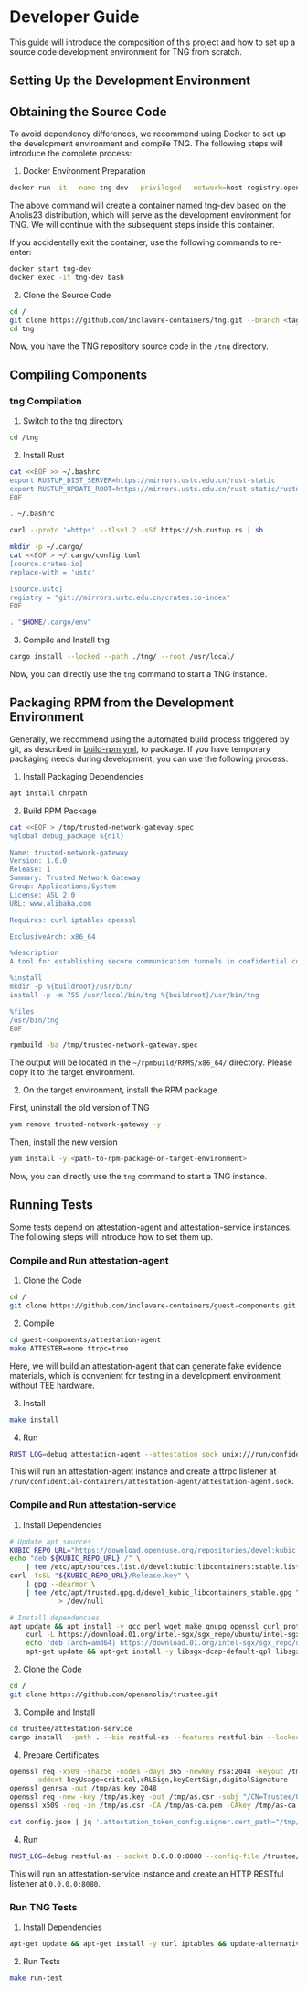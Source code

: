 # Developer Guide

This guide will introduce the composition of this project and how to set up a source code development environment for TNG from scratch.

## Setting Up the Development Environment

## Obtaining the Source Code

To avoid dependency differences, we recommend using Docker to set up the development environment and compile TNG. The following steps will introduce the complete process:

1. Docker Environment Preparation

```sh
docker run -it --name tng-dev --privileged --network=host registry.openanolis.cn/openanolis/anolisos:23 bash
```
The above command will create a container named tng-dev based on the Anolis23 distribution, which will serve as the development environment for TNG. We will continue with the subsequent steps inside this container.

If you accidentally exit the container, use the following commands to re-enter:
```sh
docker start tng-dev
docker exec -it tng-dev bash
```

2. Clone the Source Code

```sh
cd /
git clone https://github.com/inclavare-containers/tng.git --branch <tag-name>
cd tng
```
Now, you have the TNG repository source code in the `/tng` directory.

## Compiling Components

### tng Compilation

1. Switch to the tng directory

```sh
cd /tng
```

2. Install Rust

```sh
cat <<EOF >> ~/.bashrc
export RUSTUP_DIST_SERVER=https://mirrors.ustc.edu.cn/rust-static
export RUSTUP_UPDATE_ROOT=https://mirrors.ustc.edu.cn/rust-static/rustup
EOF

. ~/.bashrc

curl --proto '=https' --tlsv1.2 -sSf https://sh.rustup.rs | sh

mkdir -p ~/.cargo/
cat <<EOF > ~/.cargo/config.toml
[source.crates-io]
replace-with = 'ustc'

[source.ustc]
registry = "git://mirrors.ustc.edu.cn/crates.io-index"
EOF

. "$HOME/.cargo/env"

```

3. Compile and Install tng
```sh
cargo install --locked --path ./tng/ --root /usr/local/
```

Now, you can directly use the `tng` command to start a TNG instance.

## Packaging RPM from the Development Environment

Generally, we recommend using the automated build process triggered by git, as described in [build-rpm.yml](/.github/workflows/build-rpm.yml), to package. If you have temporary packaging needs during development, you can use the following process.

1. Install Packaging Dependencies

```sh
apt install chrpath
```

2. Build RPM Package

```sh
cat <<EOF > /tmp/trusted-network-gateway.spec
%global debug_package %{nil}

Name: trusted-network-gateway
Version: 1.0.0
Release: 1
Summary: Trusted Network Gateway
Group: Applications/System
License: ASL 2.0
URL: www.alibaba.com

Requires: curl iptables openssl

ExclusiveArch: x86_64

%description
A tool for establishing secure communication tunnels in confidential computing.

%install
mkdir -p %{buildroot}/usr/bin/
install -p -m 755 /usr/local/bin/tng %{buildroot}/usr/bin/tng

%files
/usr/bin/tng
EOF

rpmbuild -ba /tmp/trusted-network-gateway.spec
```

The output will be located in the `~/rpmbuild/RPMS/x86_64/` directory. Please copy it to the target environment.

2. On the target environment, install the RPM package

First, uninstall the old version of TNG

```sh
yum remove trusted-network-gateway -y
```
Then, install the new version

```sh
yum install -y <path-to-rpm-package-on-target-environment>
```

Now, you can directly use the `tng` command to start a TNG instance.

## Running Tests

Some tests depend on attestation-agent and attestation-service instances. The following steps will introduce how to set them up.

### Compile and Run attestation-agent

1. Clone the Code

```sh
cd /
git clone https://github.com/inclavare-containers/guest-components.git
```

2. Compile

```sh
cd guest-components/attestation-agent
make ATTESTER=none ttrpc=true
```

Here, we will build an attestation-agent that can generate fake evidence materials, which is convenient for testing in a development environment without TEE hardware.

3. Install

```sh
make install
```

4. Run

```sh
RUST_LOG=debug attestation-agent --attestation_sock unix:///run/confidential-containers/attestation-agent/attestation-agent.sock
```

This will run an attestation-agent instance and create a ttrpc listener at `/run/confidential-containers/attestation-agent/attestation-agent.sock`.

### Compile and Run attestation-service

1. Install Dependencies

```sh
# Update apt sources
KUBIC_REPO_URL="https://download.opensuse.org/repositories/devel:kubic:libcontainers:stable/xUbuntu_20.04"
echo "deb ${KUBIC_REPO_URL} /" \
    | tee /etc/apt/sources.list.d/devel:kubic:libcontainers:stable.list
curl -fsSL "${KUBIC_REPO_URL}/Release.key" \
    | gpg --dearmor \
    | tee /etc/apt/trusted.gpg.d/devel_kubic_libcontainers_stable.gpg \
            > /dev/null

# Install dependencies
apt update && apt install -y gcc perl wget make gnupg openssl curl protobuf-compiler git clang libtss2-dev libudev-dev pkg-config && \
    curl -L https://download.01.org/intel-sgx/sgx_repo/ubuntu/intel-sgx-deb.key | tee intel-sgx-deb.key | apt-key add - && \
    echo 'deb [arch=amd64] https://download.01.org/intel-sgx/sgx_repo/ubuntu focal main' | tee /etc/apt/sources.list.d/intel-sgx.list && \
    apt-get update && apt-get install -y libsgx-dcap-default-qpl libsgx-dcap-quote-verify libsgx-dcap-quote-verify-dev
```

2. Clone the Code

```sh
cd /
git clone https://github.com/openanolis/trustee.git
```

3. Compile and Install

```sh
cd trustee/attestation-service
cargo install --path . --bin restful-as --features restful-bin --locked
```

4. Prepare Certificates

```sh
openssl req -x509 -sha256 -nodes -days 365 -newkey rsa:2048 -keyout /tmp/as-ca.key -out /tmp/as-ca.pem -nodes -subj "/O=Trustee CA" \
      -addext keyUsage=critical,cRLSign,keyCertSign,digitalSignature
openssl genrsa -out /tmp/as.key 2048
openssl req -new -key /tmp/as.key -out /tmp/as.csr -subj "/CN=Trustee/O=Trustee CA"
openssl x509 -req -in /tmp/as.csr -CA /tmp/as-ca.pem -CAkey /tmp/as-ca.key -CAcreateserial -out /tmp/as.pem -days 365 -extensions v3_req -extfile <(echo -e "[v3_req]\nsubjectKeyIdentifier = hash") -sha256

cat config.json | jq '.attestation_token_config.signer.cert_path="/tmp/as.pem" | .attestation_token_config.signer.key_path="/tmp/as.key"' > config_with_cert.json
```

4. Run

```sh
RUST_LOG=debug restful-as --socket 0.0.0.0:8080 --config-file /trustee/attestation-service/config_with_cert.json
```

This will run an attestation-service instance and create an HTTP RESTful listener at `0.0.0.0:8080`.

### Run TNG Tests

1. Install Dependencies

```sh
apt-get update && apt-get install -y curl iptables && update-alternatives --set iptables /usr/sbin/iptables-nft
```

2. Run Tests

```sh
make run-test
```
